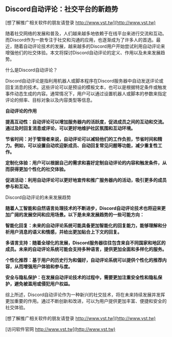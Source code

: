 ## **Discord自动评论：社交平台的新趋势**

[想了解推广相关软件的朋友请登录 http://www.vst.tw](http://www.vst.tw)

随着社交网络的发展和普及，人们越来越多地依赖于在线平台来进行交流和互动。而Discord作为一款专注于社交和沟通的应用，也逐渐成为了许多人的首选。最近，随着自动评论技术的发展，越来越多的Discord用户开始尝试利用自动评论来增强他们的社交体验。本文将探讨Discord自动评论的定义、作用以及未来发展趋势。

什么是Discord自动评论？

Discord自动评论是指利用机器人或脚本程序在Discord服务器中自动发送评论或回复消息的技术。这些评论可以是预设的模板文本，也可以是根据特定条件或触发事件动态生成的内容。通常情况下，用户可以通过设置机器人或脚本的参数来指定评论的频率、目标对象以及内容类型等信息。

**自动评论的作用**

**提高互动性：自动评论可以增加服务器内的活跃度，促进成员之间的互动和交流。通过及时回复消息或评论，可以更好地维护社区氛围和互动环境。**

**节省时间：对于管理者来说，自动评论可以减轻他们的工作负担，节省时间和精力。例如，可以设置自动欢迎新成员、自动回复常见问题等功能，减少重复性工作。**

**定制化体验：用户可以根据自己的需求和喜好定制自动评论的内容和触发条件，从而获得更加个性化的社交体验。**

**促进活动：利用自动评论可以更好地宣传和推广服务器内的活动，吸引更多的成员参与和互动。**

Discord自动评论的未来发展趋势

**随着人工智能和自然语言处理技术的不断进步，Discord自动评论技术也将迎来更加广阔的发展空间和应用场景。以下是未来发展趋势的一些可能方向：**

**智能化回复：未来的自动评论系统可能具备更加智能化的回复能力，能够理解和分析用户消息的语义和情感，并给出更加贴合上下文的回复。**

**多语言支持：随着全球化的发展，Discord服务器往往包含来自不同国家和地区的成员。未来的自动评论系统可能会支持多种语言，提供更加全面和多样化的服务。**

**个性化推荐：基于用户的历史行为和偏好，自动评论系统可以提供个性化的推荐内容，从而增强用户体验和参与度。**

**安全与隐私保护：在发展自动评论技术的过程中，需要更加注重安全性和隐私保护，避免被滥用或侵犯用户权益。**

综上所述，Discord自动评论作为一种新兴的社交技术，将在未来持续发展并发挥更加重要的作用。通过不断创新和改进，可以为用户提供更加丰富、便捷和安全的社交体验。

[想了解推广相关软件的朋友请登录 http://www.vst.tw](http://www.vst.tw)


[访问软件官网 http://www.vst.tw](http://www.vst.tw)
